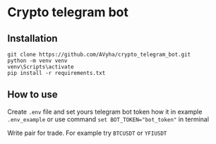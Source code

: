 # Crypto telegram bot

## Іnstallation
```
git clone https://github.com/AVyha/crypto_telegram_bot.git
python -m venv venv
venv\Scripts\activate
pip install -r requirements.txt
```

## How to use

Create `.env` file and set yours telegram bot token how it in example `.env_example` or use command `set BOT_TOKEN="bot_token"` in terminal

Write pair for trade. For example try `BTCUSDT` or `YFIUSDT`



